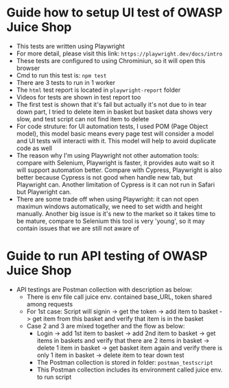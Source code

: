 # Guide how to setup UI test of OWASP Juice Shop 
- This tests are written using Playwright
- For more detail, please visit this link: `https://playwright.dev/docs/intro`
- These tests are configured to using Chrominiun, so it will open this browser
- Cmd to run this test is: `npm test`
- There are 3 tests to run in 1 worker
- The `html` test report is located in `playwright-report` folder
- Videos for tests are shown in test report too
- The first test is shown that it's fail but actually it's not due to in tear down part, I tried to delete item in basket but basket data shows very slow, and test script can not find item to delete
- For code struture: for UI automation tests, I used POM (Page Object model), this model basic means every page test will consider a model and UI tests will interacti with it. This model will help to avoid duplicate code as well
- The reason why I'm using Playwright not other automation tools: compare with Selenium, Playwright is faster, it provides auto wait so it will support automation better. Compare with Cypress, Playwright is also better because Cypress is not good when handle new tab, but Playwright can. Another limitation of Cypress is it can not run in Safari but Playwright can.
- There are some trade off when using Playwright: it can not open maximun windows automatically, we need to set width and height manually. Another big issue is it's new to the market so it takes time to be mature, compare to Selenium this tool is very 'young', so it may contain issues that we are still not aware of

# Guide to run API testing of OWASP Juice Shop 
- API testings are Postman collection with description as below:
    + There is env file call juice env. contained base_URL, token shared among requests
    + For 1st case: Script will signin -> get the token -> add item to basket -> get item from this basket and verify that item is in the basket
    + Case 2 and 3 are mixed together and the flow as below:
        * Login -> add 1st item to basket -> add 2nd item to basket -> get items in baskets and verify that there are 2 items in basket -> delete 1 item in basket -> get basket item again and verify there is only 1 item in basket -> delete item to tear down test
        * The Postman collection is stored in folder: `postman_testscript`
        * This Postman collection includes its environment called juice env. to run script



